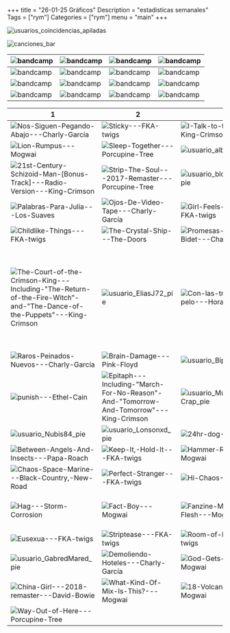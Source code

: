 +++
title = "26-01-25 Gráficos"
Description = "estadisticas semanales"
Tags = ["rym"]
Categories = ["rym"]
menu = "main"
+++
<!--more-->

![usuarios_coincidencias_apiladas](/estadisticas/26-01-25/usuarios_coincidencias_apiladas.png)

![canciones_bar](/estadisticas/26-01-25/canciones_bar.png)

|![bandcamp](/estadisticas/26-01-25/Ojos-De-Video-Tape---Charly-García.png)|![bandcamp](/estadisticas/26-01-25/Ojos-De-Video-Tape---Charly-García.png)|![bandcamp](/estadisticas/26-01-25/Ojos-De-Video-Tape---Charly-García.png)|![bandcamp](/estadisticas/26-01-25/Ojos-De-Video-Tape---Charly-García.png) |
|-|-|-|-|
|![bandcamp](/estadisticas/26-01-25/Ojos-De-Video-Tape---Charly-García.png)|![bandcamp](/estadisticas/26-01-25/Ojos-De-Video-Tape---Charly-García.png)|![bandcamp](/estadisticas/26-01-25/Ojos-De-Video-Tape---Charly-García.png)|![bandcamp](/estadisticas/26-01-25/Ojos-De-Video-Tape---Charly-García.png) |
|![bandcamp](/estadisticas/26-01-25/Ojos-De-Video-Tape---Charly-García.png)|![bandcamp](/estadisticas/26-01-25/Ojos-De-Video-Tape---Charly-García.png)|![bandcamp](/estadisticas/26-01-25/Ojos-De-Video-Tape---Charly-García.png)|![bandcamp](/estadisticas/26-01-25/Ojos-De-Video-Tape---Charly-García.png) |
|![bandcamp](/estadisticas/26-01-25/Ojos-De-Video-Tape---Charly-García.png)|![bandcamp](/estadisticas/26-01-25/Ojos-De-Video-Tape---Charly-García.png)|![bandcamp](/estadisticas/26-01-25/Ojos-De-Video-Tape---Charly-García.png)|![bandcamp](/estadisticas/26-01-25/Ojos-De-Video-Tape---Charly-García.png) |



| 1 | 2 | 3 | 4 |
|---|---|---|---|
| ![Nos-Siguen-Pegando-Abajo---Charly-García](/estadisticas/26-01-25/Nos-Siguen-Pegando-Abajo---Charly-García.png) | ![Sticky---FKA-twigs](/estadisticas/26-01-25/Sticky---FKA-twigs.png) | ![I-Talk-to-the-Wind---King-Crimson](/estadisticas/26-01-25/I-Talk-to-the-Wind---King-Crimson.png) | ![Perverts---Ethel-Cain](/estadisticas/26-01-25/Perverts---Ethel-Cain.png) |
| ![Lion-Rumpus---Mogwai](/estadisticas/26-01-25/Lion-Rumpus---Mogwai.png) | ![Sleep-Together---Porcupine-Tree](/estadisticas/26-01-25/Sleep-Together---Porcupine-Tree.png) | ![usuario_alberto_gu_pie](/estadisticas/26-01-25/usuario_alberto_gu_pie.png) | ![So-payaso---Extremoduro](/estadisticas/26-01-25/So-payaso---Extremoduro.png) |
| ![21st-Century-Schizoid-Man-[Bonus-Track]---Radio-Version---King-Crimson](/estadisticas/26-01-25/21st-Century-Schizoid-Man-[Bonus-Track]---Radio-Version---King-Crimson.png) | ![Strip-The-Soul---2017-Remaster---Porcupine-Tree](/estadisticas/26-01-25/Strip-The-Soul---2017-Remaster---Porcupine-Tree.png) | ![usuario_bloodinmyhand_pie](/estadisticas/26-01-25/usuario_bloodinmyhand_pie.png) | ![usuario_paqueradejere_pie](/estadisticas/26-01-25/usuario_paqueradejere_pie.png) |
| ![Palabras-Para-Julia---Los-Suaves](/estadisticas/26-01-25/Palabras-Para-Julia---Los-Suaves.png) | ![Ojos-De-Video-Tape---Charly-García](/estadisticas/26-01-25/Ojos-De-Video-Tape---Charly-García.png) | ![Girl-Feels-Good---FKA-twigs](/estadisticas/26-01-25/Girl-Feels-Good---FKA-twigs.png) | ![Me-Niegas---Baby-Rasta-&-Gringo](/estadisticas/26-01-25/Me-Niegas---Baby-Rasta-&-Gringo.png) |
| ![Childlike-Things---FKA-twigs](/estadisticas/26-01-25/Childlike-Things---FKA-twigs.png) | ![The-Crystal-Ship---The-Doors](/estadisticas/26-01-25/The-Crystal-Ship---The-Doors.png) | ![Promesas-Sobre-El-Bidet---Charly-García](/estadisticas/26-01-25/Promesas-Sobre-El-Bidet---Charly-García.png) | ![usuario_Rocky_stereo_pie](/estadisticas/26-01-25/usuario_Rocky_stereo_pie.png) |
| ![The-Court-of-the-Crimson-King---Including-"The-Return-of-the-Fire-Witch"-and-"The-Dance-of-the-Puppets"---King-Crimson](/estadisticas/26-01-25/The-Court-of-the-Crimson-King---Including-"The-Return-of-the-Fire-Witch"-and-"The-Dance-of-the-Puppets"---King-Crimson.png) | ![usuario_EliasJ72_pie](/estadisticas/26-01-25/usuario_EliasJ72_pie.png) | ![Con-las-trenzas-de-tu-pelo---Hora-Zulu](/estadisticas/26-01-25/Con-las-trenzas-de-tu-pelo---Hora-Zulu.png) | ![I-Smoked-Away-My-Brain-(I'm-God-x-Demons-Mashup)-(feat.-Imogen-Heap-&-Clams-Casino)---A$AP-Rocky](/estadisticas/26-01-25/I-Smoked-Away-My-Brain-(I'm-God-x-Demons-Mashup)-(feat.-Imogen-Heap-&-Clams-Casino)---A$AP-Rocky.png) |
| ![Raros-Peinados-Nuevos---Charly-García](/estadisticas/26-01-25/Raros-Peinados-Nuevos---Charly-García.png) | ![Brain-Damage---Pink-Floyd](/estadisticas/26-01-25/Brain-Damage---Pink-Floyd.png) | ![usuario_BipolarMuzik_pie](/estadisticas/26-01-25/usuario_BipolarMuzik_pie.png) | ![---------------------](/estadisticas/26-01-25/---------------------.png) |
| ![punish---Ethel-Cain](/estadisticas/26-01-25/punish---Ethel-Cain.png) | ![Epitaph---Including-"March-For-No-Reason"-And-"Tomorrow-And-Tomorrow"---King-Crimson](/estadisticas/26-01-25/Epitaph---Including-"March-For-No-Reason"-And-"Tomorrow-And-Tomorrow"---King-Crimson.png) | ![usuario_Music-is-Crap_pie](/estadisticas/26-01-25/usuario_Music-is-Crap_pie.png) | ![WANDERLUST---FKA-twigs](/estadisticas/26-01-25/WANDERLUST---FKA-twigs.png) |
| ![usuario_Nubis84_pie](/estadisticas/26-01-25/usuario_Nubis84_pie.png) | ![usuario_Lonsonxd_pie](/estadisticas/26-01-25/usuario_Lonsonxd_pie.png) | ![24hr-dog---FKA-twigs](/estadisticas/26-01-25/24hr-dog---FKA-twigs.png) | ![drums-of-death---FKA-twigs](/estadisticas/26-01-25/drums-of-death---FKA-twigs.png) |
| ![Between-Angels-And-Insects---Papa-Roach](/estadisticas/26-01-25/Between-Angels-And-Insects---Papa-Roach.png) | ![Keep-It,-Hold-It---FKA-twigs](/estadisticas/26-01-25/Keep-It,-Hold-It---FKA-twigs.png) | ![Hammer-Room---Mogwai](/estadisticas/26-01-25/Hammer-Room---Mogwai.png) | ![usuario_Frikomid_pie](/estadisticas/26-01-25/usuario_Frikomid_pie.png) |
| ![Chaos-Space-Marine---Black-Country,-New-Road](/estadisticas/26-01-25/Chaos-Space-Marine---Black-Country,-New-Road.png) | ![Perfect-Stranger---FKA-twigs](/estadisticas/26-01-25/Perfect-Stranger---FKA-twigs.png) | ![Hi-Chaos---Mogwai](/estadisticas/26-01-25/Hi-Chaos---Mogwai.png) | ![De-Cacería---Def-con-Dos](/estadisticas/26-01-25/De-Cacería---Def-con-Dos.png) |
| ![Hag---Storm-Corrosion](/estadisticas/26-01-25/Hag---Storm-Corrosion.png) | ![Fact-Boy---Mogwai](/estadisticas/26-01-25/Fact-Boy---Mogwai.png) | ![Fanzine-Made-Of-Flesh---Mogwai](/estadisticas/26-01-25/Fanzine-Made-Of-Flesh---Mogwai.png) | ![If-You-Find-This-World-Bad,-You-Should-See-Some-Of-The-Others---Mogwai](/estadisticas/26-01-25/If-You-Find-This-World-Bad,-You-Should-See-Some-Of-The-Others---Mogwai.png) |
| ![Eusexua---FKA-twigs](/estadisticas/26-01-25/Eusexua---FKA-twigs.png) | ![Striptease---FKA-twigs](/estadisticas/26-01-25/Striptease---FKA-twigs.png) | ![Room-of-Fools---FKA-twigs](/estadisticas/26-01-25/Room-of-Fools---FKA-twigs.png) | ![Pale-Vegan-Hip-Pain---Mogwai](/estadisticas/26-01-25/Pale-Vegan-Hip-Pain---Mogwai.png) |
| ![usuario_GabredMared_pie](/estadisticas/26-01-25/usuario_GabredMared_pie.png) | ![Demoliendo-Hoteles---Charly-García](/estadisticas/26-01-25/Demoliendo-Hoteles---Charly-García.png) | ![God-Gets-You-Back---Mogwai](/estadisticas/26-01-25/God-Gets-You-Back---Mogwai.png) | ![Promesas-que-no-valen-nada---Los-Piratas](/estadisticas/26-01-25/Promesas-que-no-valen-nada---Los-Piratas.png) |
| ![China-Girl---2018-remaster---David-Bowie](/estadisticas/26-01-25/China-Girl---2018-remaster---David-Bowie.png) | ![What-Kind-Of-Mix-Is-This?---Mogwai](/estadisticas/26-01-25/What-Kind-Of-Mix-Is-This?---Mogwai.png) | ![18-Volcanoes---Mogwai](/estadisticas/26-01-25/18-Volcanoes---Mogwai.png) | ![Piano-Bar---Charly-García](/estadisticas/26-01-25/Piano-Bar---Charly-García.png) |
| ![Way-Out-of-Here---Porcupine-Tree](/estadisticas/26-01-25/Way-Out-of-Here---Porcupine-Tree.png) |   |   |   |
